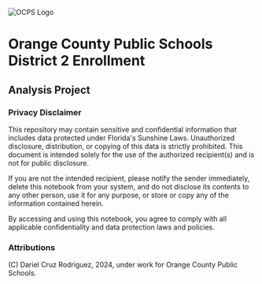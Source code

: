 ![OCPS Logo](https://camo.githubusercontent.com/c69c78c2187ba2d1eab6c14e0a7d56ec16abd55ea81bfac0f2a63af74c227ed8/68747470733a2f2f656e637279707465642d74626e302e677374617469632e636f6d2f696d616765733f713d74626e3a414e643947635149624d39784d6f4d37585776706d5052507441734d6e4979564c766c61576f704746376b344774594e42544c31556a374f664d6b74537449554b6c73524b5967636d6726757371703d434155)
# Orange County Public Schools District 2 Enrollment
## Analysis Project

### Privacy Disclaimer
This repository may contain sensitive and confidential information that includes data protected under Florida's Sunshine Laws. Unauthorized disclosure, distribution, or copying of this data is strictly prohibited. This document is intended solely for the use of the authorized recipient(s) and is not for public disclosure.

If you are not the intended recipient, please notify the sender immediately, delete this notebook from your system, and do not disclose its contents to any other person, use it for any purpose, or store or copy any of the information contained herein.

By accessing and using this notebook, you agree to comply with all applicable confidentiality and data protection laws and policies.

### Attributions
(C) Dariel Cruz Rodriguez, 2024, under work for Orange County Public Schools.
